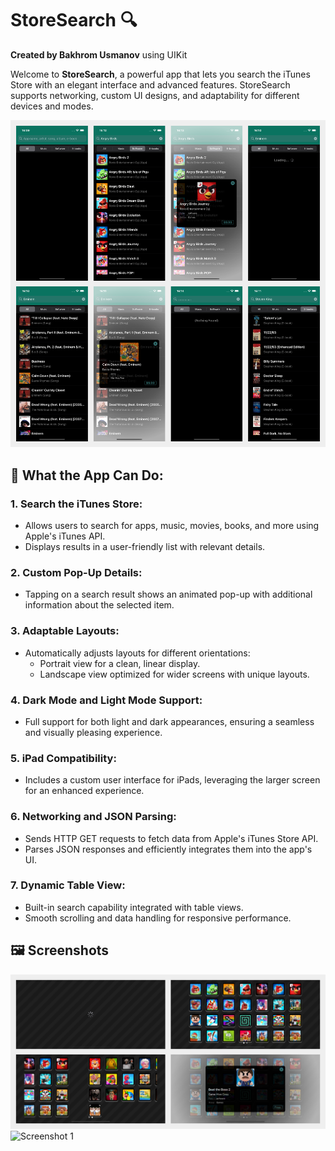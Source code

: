 # StoreSearch 🔍  
**Created by Bakhrom Usmanov** using UIKit

Welcome to **StoreSearch**, a powerful app that lets you search the iTunes Store with an elegant interface and advanced features. StoreSearch supports networking, custom UI designs, and adaptability for different devices and modes.

![Screenshot 1](Simulator%20Screenshot%20-%200.png)

## 📱 What the App Can Do:

### 1. **Search the iTunes Store**:
   - Allows users to search for apps, music, movies, books, and more using Apple's iTunes API.
   - Displays results in a user-friendly list with relevant details.

### 2. **Custom Pop-Up Details**:
   - Tapping on a search result shows an animated pop-up with additional information about the selected item.

### 3. **Adaptable Layouts**:
   - Automatically adjusts layouts for different orientations:
     - Portrait view for a clean, linear display.
     - Landscape view optimized for wider screens with unique layouts.

### 4. **Dark Mode and Light Mode Support**:
   - Full support for both light and dark appearances, ensuring a seamless and visually pleasing experience.

### 5. **iPad Compatibility**:
   - Includes a custom user interface for iPads, leveraging the larger screen for an enhanced experience.

### 6. **Networking and JSON Parsing**:
   - Sends HTTP GET requests to fetch data from Apple's iTunes Store API.
   - Parses JSON responses and efficiently integrates them into the app's UI.

### 7. **Dynamic Table View**:
   - Built-in search capability integrated with table views.
   - Smooth scrolling and data handling for responsive performance.

## 🖼️ Screenshots

![Screenshot 1](Simulator%20Screenshot%20-%201.png)
![Screenshot 1](Simulator%20Screenshot%20-%202.png)
